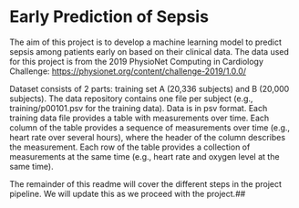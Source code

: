 # Early Prediction of Sepsis

The aim of this project is to develop a machine learning model to predict sepsis among patients early on based on their clinical data.
The data used for this project is from the 2019 PhysioNet Computing in Cardiology Challenge: https://physionet.org/content/challenge-2019/1.0.0/

Dataset consists of 2 parts: training set A (20,336 subjects) and B (20,000 subjects). The data repository contains one file per subject (e.g., training/p00101.psv for the training data). Data is in psv format. Each training data file provides a table with measurements over time. Each column of the table provides a sequence of measurements over time (e.g., heart rate over several hours), where the header of the column describes the measurement. Each row of the table provides a collection of measurements at the same time (e.g., heart rate and oxygen level at the same time).

The remainder of this readme will cover the different steps in the project pipeline. We will update this as we proceed with the project.##
